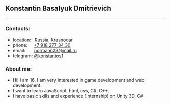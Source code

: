 ## Konstantin Basalyuk Dmitrievich
---

### Contacts:

- location: &nbsp;&nbsp;[Russia, Krasnodar](https://goo.gl/maps/LmrT5SDqd79UHidG6 'Krasnodar, Russia')
- phone: &nbsp;&nbsp;&nbsp;&nbsp;<a href="tel:+79182773430" title="phone">+7 918 277 34 30</a>
- email: &nbsp;&nbsp;&nbsp;&nbsp;&nbsp;&nbsp;<a href="mailto:normann23@mail.ru" title="email">normann23@mail.ru</a>
- telegram: [@konstantos1](https://t.me/konstantos1 'Telegram/@konstantos1')

### About me:

-  Hi! I am 16. I am very interested in game development and web development.
- I want to learn JavaScript, html, css, C#, C++.
- I have basic skills and experience (internship) on Unity 3D, C#

